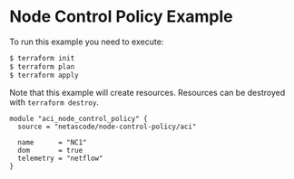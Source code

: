 <!-- BEGIN_TF_DOCS -->
# Node Control Policy Example

To run this example you need to execute:

```bash
$ terraform init
$ terraform plan
$ terraform apply
```

Note that this example will create resources. Resources can be destroyed with `terraform destroy`.

```hcl
module "aci_node_control_policy" {
  source = "netascode/node-control-policy/aci"

  name      = "NC1"
  dom       = true
  telemetry = "netflow"
}

```
<!-- END_TF_DOCS -->